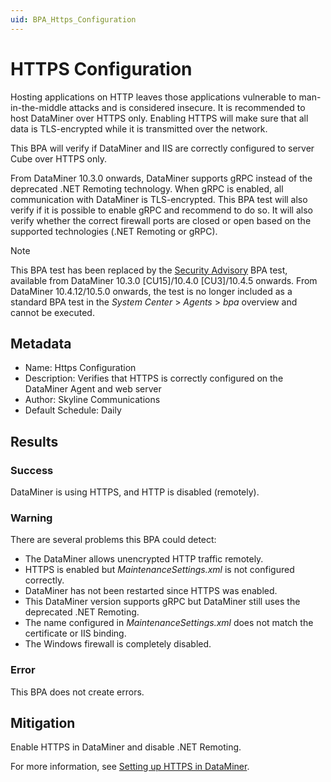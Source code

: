```yaml
---
uid: BPA_Https_Configuration
---
```


# HTTPS Configuration

Hosting applications on HTTP leaves those applications vulnerable to man-in-the-middle attacks and is considered insecure. It is recommended to host DataMiner over HTTPS only. Enabling HTTPS will make sure that all data is TLS-encrypted while it is transmitted over the network.

This BPA will verify if DataMiner and IIS are correctly configured to server Cube over HTTPS only.

From DataMiner 10.3.0 onwards, DataMiner supports gRPC instead of the deprecated .NET Remoting technology. When gRPC is enabled, all communication with DataMiner is TLS-encrypted. This BPA test will also verify if it is possible to enable gRPC and recommend to do so. It will also verify whether the correct firewall ports are closed or open based on the supported technologies (.NET Remoting or gRPC).

> [!NOTE]
> This BPA test has been replaced by the [Security Advisory](xref:BPA_Security_Advisory) BPA test, available from DataMiner 10.3.0 [CU15]/10.4.0 [CU3]/10.4.5 onwards. From DataMiner 10.4.12/10.5.0 onwards<!--RN 40751-->, the test is no longer included as a standard BPA test in the *System Center* > *Agents* > *bpa* overview and cannot be executed.

## Metadata

- Name: Https Configuration
- Description: Verifies that HTTPS is correctly configured on the DataMiner Agent and web server
- Author: Skyline Communications
- Default Schedule: Daily

## Results

### Success

DataMiner is using HTTPS, and HTTP is disabled (remotely).

### Warning

There are several problems this BPA could detect:

- The DataMiner allows unencrypted HTTP traffic remotely.
- HTTPS is enabled but *MaintenanceSettings.xml* is not configured correctly.
- DataMiner has not been restarted since HTTPS was enabled.
- This DataMiner version supports gRPC but DataMiner still uses the deprecated .NET Remoting.
- The name configured in *MaintenanceSettings.xml* does not match the certificate or IIS binding.
- The Windows firewall is completely disabled.

### Error

This BPA does not create errors.

## Mitigation

Enable HTTPS in DataMiner and disable .NET Remoting.

For more information, see [Setting up HTTPS in DataMiner](xref:Setting_up_HTTPS_on_a_DMA).
